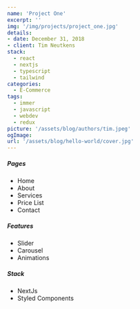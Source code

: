```yaml
---
name: 'Project One'
excerpt: ''
img: '/img/projects/project_one.jpg'
details:
- date: December 31, 2018
- client: Tim Neutkens
stack:
  - react
  - nextjs
  - typescript
  - tailwind
categories:
  - E-Commerce
tags:
  - immer
  - javascript
  - webdev
  - redux
picture: '/assets/blog/authors/tim.jpeg'
ogImage:
url: '/assets/blog/hello-world/cover.jpg'
---
```


##### Pages

- Home
- About
- Services
- Price List
- Contact

##### Features

- Slider
- Carousel
- Animations

##### Stack

- NextJs
- Styled Components